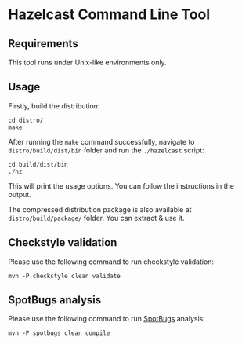 # Hazelcast Command Line Tool

## Requirements

This tool runs under Unix-like environments only.

## Usage

Firstly, build the distribution:

```
cd distro/
make
```

After running the `make` command successfully, navigate to `distro/build/dist/bin` folder and run the `./hazelcast` script:  

```
cd build/dist/bin
./hz
```

This will print the usage options. You can follow the instructions in the output.

The compressed distribution package is also available at `distro/build/package/` folder. You can extract & use it. 

## Checkstyle validation

Please use the following command to run checkstyle validation:

```
mvn -P checkstyle clean validate
```

## SpotBugs analysis

Please use the following command to run [SpotBugs](https://spotbugs.github.io/) analysis:

```
mvn -P spotbugs clean compile
```